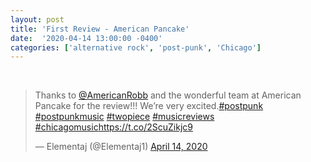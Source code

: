 ```yaml
---
layout: post
title: 'First Review - American Pancake' 
date:  '2020-04-14 13:00:00 -0400'
categories: ['alternative rock', 'post-punk', 'Chicago']
---
```



<br>

<div class="my-container">
<blockquote class="twitter-tweet"><p lang="en" dir="ltr">Thanks to <a href="https://twitter.com/AmericanRobb?ref_src=twsrc%5Etfw">@AmericanRobb</a> and the wonderful team at American Pancake for the review!!! We’re very excited.<a href="https://twitter.com/hashtag/postpunk?src=hash&amp;ref_src=twsrc%5Etfw">#postpunk</a> <a href="https://twitter.com/hashtag/postpunkmusic?src=hash&amp;ref_src=twsrc%5Etfw">#postpunkmusic</a> <a href="https://twitter.com/hashtag/twopiece?src=hash&amp;ref_src=twsrc%5Etfw">#twopiece</a> <a href="https://twitter.com/hashtag/musicreviews?src=hash&amp;ref_src=twsrc%5Etfw">#musicreviews</a> <a href="https://twitter.com/hashtag/chicagomusic?src=hash&amp;ref_src=twsrc%5Etfw">#chicagomusic</a><a href="https://t.co/2ScuZikjc9">https://t.co/2ScuZikjc9</a></p>&mdash; Elementaj (@Elementaj1) <a href="https://twitter.com/Elementaj1/status/1250198163656409088?ref_src=twsrc%5Etfw">April 14, 2020</a></blockquote> <script async src="https://platform.twitter.com/widgets.js" charset="utf-8"></script>
</div>

<br>